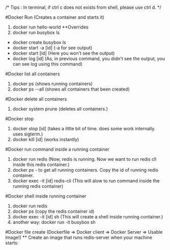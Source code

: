 /*
Tips : 
In terminal, if ctrl c does not exists from shell, please use ctrl d.
*/

#Docker Run (Creates a container and starts it)
1. docker run hello-world
**Overrides
1. docker run busybox ls 
 - docker create busybox ls
 - docker start -a [id] (-a for see output)
 - docker start [id] (Here you won't see the output)
 - docker log [id] (As, in previous command, you didn't see the output, you can see log using this command)

#Docker list all containers
1. docker ps (shows running containers)
2. docker ps --all (shows all containers that been created)

#Docker delete all containers
1. docker system prune (deletes all containers.)

#Docker stop
1. docker stop [id] (takes a little bit of time. does some work internally. uses sigterm.)
2. docker kill [id] (works instantly)

#Docker run command inside a running container
1. docker run redis (Now, redis is running. Now we want to run redis cli inside this redis container.)
2. docker ps - to get all running containers. Copy the id of running redis container. 
3. docker exec -it [id] redis-cli (This will alow to run command inside the running redis container)

#Docker shell inside running container
1. docker run redis
2. docker ps (copy the redis container id)
3. docker exec -it [id] sh (This will create a shell inside running container.) 
4. another way: docker run -it busybox sh

#Docker file create (Dockerfile => Docker client => Docker Server => Usable Image!)
** Create an image that runs redis-server when your machine starts: 
